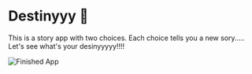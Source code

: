 


# Destinyyy 🤔

This is a story app with two choices. Each choice tells you a new sory.....
Let's see what's your desinyyyyy!!!!

![Finished App](https://github.com/londonappbrewery/Images/blob/master/Destini.gif)


